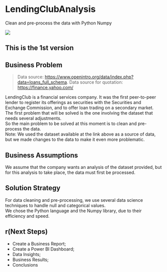 # LendingClubAnalysis
Clean and pre-process the data with Python Numpy

<img align="center" src=https://user-images.githubusercontent.com/111542025/226971228-d74318e7-66ad-4aee-b79b-41813e514684.png>

## This is the 1st version

## Business Problem
> Data source: https://www.openintro.org/data/index.php?data=loans_full_schema. Data source for quotation: https://finance.yahoo.com/

LendingClub is a financial services company. It was the first peer-to-peer lender to register its offerings as securities with the Securities and Exchange Commission, and to offer loan trading on a secondary market.<br>
The first problem that will be solved is the one involving the dataset that needs several adjustments.<br>
So the main problem to be solved at this moment is to clean and pre-process the data.<br>
Note: We used the dataset available at the link above as a source of data, but we made changes to the data to make it even more problematic.

## Business Assumptions
We assume that the company wants an analysis of the dataset provided, but for this analysis to take place, the data must first be processed.

## Solution Strategy
For data cleaning and pre-processing, we use several data science techniques to handle null and categorical values.<br>
We chose the Python language and the Numpy library, due to their efficiency and speed.

## r(Next Steps)
* Create a Business Report;
* Create a Power BI Dashboard;
* Data Insights;
* Business Results;
* Conclusions
